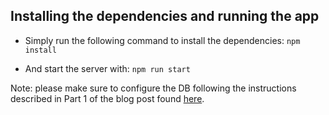## Installing the dependencies and running the app

- Simply run the following command to install the dependencies:
`npm install`

- And start the server with:
`npm run start`

Note: please make sure to configure the DB following the instructions described in Part 1 of the blog post found [here](https://www.scalablepath.com/full-stack/graphql-api-full-stack-tutorial-part-1).